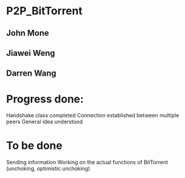 # P2P_BitTorrent
## John Mone
## Jiawei Weng
## Darren Wang

# Progress done:
Handshake class completed
Connection established between multiple peers
General idea understood

# To be done
Sending information
Working on the actual functions of BitTorrent (unchoking, optimistic unchoking)
